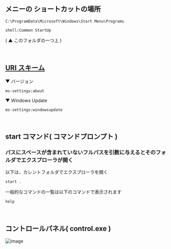 ## メニーの ショートカットの場所
```
C:\ProgramData\Microsoft\Windows\Start Menu\Programs
```

```
shell:Common StartUp
```
( ▲ このフォルダの一つ上 )

<br>

## [URI スキーム](https://docs.microsoft.com/ja-jp/windows/uwp/launch-resume/launch-settings-app)
▼ バージョン
```
ms-settings:about
```
▼ Windows Update
```
ms-settings:windowsupdate
```

<br>


## start コマンド( コマンドプロンプト )

### パスにスペースが含まれていないフルパスを引数に与えるとそのフォルダでエクスプローラが開く

以下は、カレントフォルダでエクスプローラを開く
```
start .
```

一般的なコマンドの一覧は以下のコマンドで表示されます
```
help
```

<br>


## コントロールパネル( control.exe )
![image](https://github.com/winofsql/subject/assets/1501327/3bcfa9c4-4ae8-4905-894e-c66a6e71e881)

